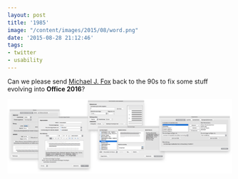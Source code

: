 ```yaml
---
layout: post
title: '1985'
image: "/content/images/2015/08/word.png"
date: '2015-08-28 21:12:46'
tags:
- twitter
- usability
---
```


Can we please send [Michael J. Fox](http://www.imdb.com/title/tt0088763/) back to the 90s to fix some stuff evolving into __Office 2016__?

<img style="outline: 0;" title="" src="/content/images/2015/08/word.png" alt="What a mess!">